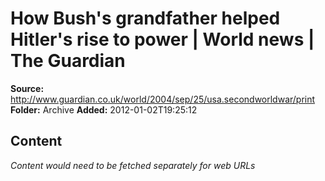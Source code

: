 # How Bush's grandfather helped Hitler's rise to power | World news | The Guardian

**Source:** http://www.guardian.co.uk/world/2004/sep/25/usa.secondworldwar/print
**Folder:** Archive
**Added:** 2012-01-02T19:25:12




## Content
*Content would need to be fetched separately for web URLs*
